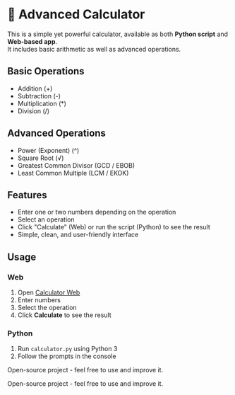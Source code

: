 # 🟰 Advanced Calculator

This is a simple yet powerful calculator, available as both **Python script** and **Web-based app**.  
It includes basic arithmetic as well as advanced operations.

## Basic Operations
- Addition (+)  
- Subtraction (-)  
- Multiplication (*)  
- Division (/)

## Advanced Operations
- Power (Exponent) (^)  
- Square Root (√)  
- Greatest Common Divisor (GCD / EBOB)  
- Least Common Multiple (LCM / EKOK)

## Features
- Enter one or two numbers depending on the operation  
- Select an operation  
- Click "Calculate" (Web) or run the script (Python) to see the result  
- Simple, clean, and user-friendly interface  

## Usage

### Web
1. Open [Calculator Web](https://ritmicofficial.github.io/calculator)  
2. Enter numbers  
3. Select the operation  
4. Click **Calculate** to see the result  

### Python
1. Run `calculator.py` using Python 3  
2. Follow the prompts in the console  

Open-source project - feel free to use and improve it.

Open-source project - feel free to use and improve it.
